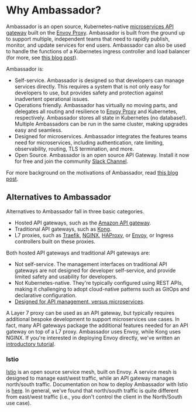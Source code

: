 # Why Ambassador?

Ambassador is an open source, Kubernetes-native [microservices API gateway](/about/microservices-api-gateways) built on the [Envoy Proxy](https://www.envoyproxy.io). Ambassador is built from the ground up to support multiple, independent teams that need to rapidly publish, monitor, and update services for end users. Ambassador can also be used to handle the functions of a Kubernetes ingress controller and load balancer (for more, see [this blog post](https://blog.getambassador.io/kubernetes-ingress-nodeport-load-balancers-and-ingress-controllers-6e29f1c44f2d)).

Ambassador is:

* Self-service. Ambassador is designed so that developers can manage services directly. This requires a system that is not only easy for developers to use, but provides safety and protection against inadvertent operational issues.
* Operations friendly. Ambassador has virtually no moving parts, and delegates all routing and resilience to [Envoy Proxy](https://www.envoyproxy.io) and Kubernetes, respectively. Ambassador stores all state in Kubernetes (no database!). Multiple Ambassadors can be run in the same cluster, making upgrades easy and seamless.
* Designed for microservices. Ambassador integrates the features teams need for microservices, including authentication, rate limiting, observability, routing, TLS termination, and more.
* Open Source. Ambassador is an open source API Gateway. Install it now for free and join the community [Slack Channel](http://d6e.co/slack). 

For more background on the motivations of Ambassador, read [this blog post](https://blog.getambassador.io/building-ambassador-an-open-source-api-gateway-on-kubernetes-and-envoy-ed01ed520844).

## Alternatives to Ambassador

Alternatives to Ambassador fall in three basic categories.

* Hosted API gateways, such as the [Amazon API gateway](https://aws.amazon.com/api-gateway/).
* Traditional API gateways, such as [Kong](https://getkong.org/).
* L7 proxies, such as [Traefik](https://traefik.io/), [NGINX](http://nginx.org/), [HAProxy](http://www.haproxy.org/), or [Envoy](https://www.envoyproxy.io), or Ingress controllers built on these proxies.

Both hosted API gateways and traditional API gateways are:

* Not self-service. The management interfaces on traditional API gateways are not designed for developer self-service, and provide limited safety and usability for developers.
* Not Kubernetes-native. They're typically configured using REST APIs, making it challenging to adopt cloud-native patterns such as GitOps and declarative configuration.
* [Designed for API management, versus microservices](/about/microservices-api-gateways).

A Layer 7 proxy can be used as an API gateway, but typically requires additional bespoke development to support microservices use cases. In fact, many API gateways package the additional features needed for an API gateway on top of a L7 proxy. Ambassador uses Envoy, while Kong uses NGINX. If you're interested in deploying Envoy directly, we've written an [introductory tutorial](https://www.datawire.io/guide/traffic/getting-started-lyft-envoy-microservices-resilience/).

### Istio

[Istio](https://istio.io) is an open source service mesh, built on Envoy. A service mesh is designed to manage east/west traffic, while an API gateway manages north/south traffic. Documentation on how to deploy Ambassador with Istio is [here](/user-guide/with-istio). In general, we've found that north/south traffic is quite different from east/west traffic (i.e., you don't control the client in the North/South use case).

<script type="application/ld+json">
  {
    "@context": "http://schema.org/",
    "@type": "SoftwareApplication",
    "name": "Ambassador API Gateway",
    "description": "Ambassador, open source, Kubernetes-native API Gateway for microservices built on the Envoy Proxy.",
    "applicationCategory": "Cloud Software",
    "applicationSubCategory": "API Gateway",
    "operatingSystem": "Kubernetes 1.6 or later"
    "downloadUrl": "https://www.getambassador.io/",
    "author": "Datawire",
    "version": "0.39",
    "offers": {
      "@type": "Offer",
      "priceCurrency": "USD",
      "price": "0.00"
    }
  }
</script>
